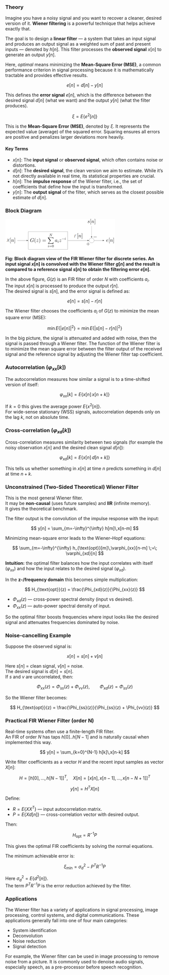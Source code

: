 <script>
  window.MathJax = {
    tex: {
      inlineMath: [['$', '$'], ['\\(', '\\)']],  // Enable $...$ for inline
      displayMath: [['$$','$$'], ['\\[','\\]']]
    },
    options: {
      skipHtmlTags: ['script', 'noscript', 'style', 'textarea', 'pre']
    }
  };
</script>

<script src="https://cdn.jsdelivr.net/npm/mathjax@3/es5/tex-mml-chtml.js"></script>

### Theory

Imagine you have a noisy signal and you want to recover a cleaner, desired version of it. **Wiener filtering** is a powerful technique that helps achieve exactly that.  

The goal is to design a **linear filter** — a system that takes an input signal and produces an output signal as a weighted sum of past and present inputs — denoted by $h[n]$. This filter processes the **observed signal** $x[n]$ to generate an output $y[n]$.  

Here, *optimal* means minimizing the **Mean-Square Error (MSE)**, a common performance criterion in signal processing because it is mathematically tractable and provides effective results.  

$$
e[n] = d[n] - y[n]
$$

This defines the **error signal** $e[n]$, which is the difference between the desired signal $d[n]$ (what we want) and the output $y[n]$ (what the filter produces).  

$$
\xi = E\{e^2[n]\}
$$

This is the **Mean-Square Error (MSE)**, denoted by $\xi$. It represents the expected value (average) of the squared error. Squaring ensures all errors are positive and penalizes larger deviations more heavily.  

#### Key Terms

- $x[n]$: The **input signal** or **observed signal**, which often contains noise or distortions.  
- $d[n]$: The **desired signal**, the clean version we aim to estimate. While it’s not directly available in real time, its statistical properties are crucial.  
- $h[n]$: The **impulse response** of the Wiener filter, i.e., the set of coefficients that define how the input is transformed.  
- $y[n]$: The **output signal** of the filter, which serves as the closest possible estimate of $d[n]$.  

### Block Diagram

![](1736155213_wiener-filter/1736155213_wiener-filter-1.png)

**Fig: Block diagram view of the FIR Wiener filter for discrete series. An input signal $x[n]$ is convolved with the Wiener filter $g[n]$ and the result is compared to a reference signal $s[n]$ to obtain the filtering error $e[n]$.**

In the above figure, $G(z)$ is an FIR filter of order $N$ with coefficients $a_i$.  
The input $x[n]$ is processed to produce the output $r[n]$.  
The desired signal is $s[n]$, and the error signal is defined as:

$$
e[n] = s[n] - r[n]
$$

The Wiener filter chooses the coefficients $a_i$ of $G(z)$ to minimize the mean square error (MSE):

$$
\min E\{|e[n]|^2\} = \min E\{|s[n] - r[n]|^2\}
$$

In the big picture, the signal is attenuated and added with noise, then the signal is passed through a Wiener filter. The function of the Wiener filter is to minimize the mean square error between the filter output of the received signal and the reference signal by adjusting the Wiener filter tap coefficient.

### Autocorrelation ($\varphi_{xx}[k]$)

The autocorrelation measures how similar a signal is to a time-shifted version of itself:

$$
\varphi_{xx}[k] = E\{x[n]\,x[n+k]\}
$$

If $k = 0$ this gives the average power $E\{x^2[n]\}$.  
For wide-sense stationary (WSS) signals, autocorrelation depends only on the lag $k$, not on absolute time.

### Cross-correlation ($\varphi_{xd}[k]$)

Cross-correlation measures similarity between two signals (for example the noisy observation $x[n]$ and the desired clean signal $d[n]$):

$$
\varphi_{xd}[k] = E\{x[n]\,d[n+k]\}
$$

This tells us whether something in $x[n]$ at time $n$ predicts something in $d[n]$ at time $n+k$.

### Unconstrained (Two-Sided Theoretical) Wiener Filter

This is the most general Wiener filter.  
It may be **non-causal** (uses future samples) and **IIR** (infinite memory).  
It gives the theoretical benchmark.

The filter output is the convolution of the impulse response with the input:

$$
y[n] = \sum_{m=-\infty}^{\infty} h[m]\,x[n-m]
$$

Minimizing mean-square error leads to the Wiener–Hopf equations:

$$
\sum_{m=-\infty}^{\infty} h_{\text{opt}}[m]\,\varphi_{xx}[n-m] \;=\; \varphi_{xd}[n]
$$

**Intuition:** the optimal filter balances how the input correlates with itself ($\varphi_{xx}$) and how the input relates to the desired signal ($\varphi_{xd}$).

In the **z-/frequency domain** this becomes simple multiplication:

$$
H_{\text{opt}}(z) = \frac{\Phi_{xd}(z)}{\Phi_{xx}(z)}
$$

- $\Phi_{xd}(z)$ — cross-power spectral density (input vs desired).  
- $\Phi_{xx}(z)$ — auto-power spectral density of input.  

So the optimal filter boosts frequencies where input looks like the desired signal and attenuates frequencies dominated by noise.

### Noise-cancelling Example

Suppose the observed signal is:

$$
x[n] = s[n] + v[n]
$$

Here $s[n]$ = clean signal, $v[n]$ = noise.  
The desired signal is $d[n] = s[n]$.  
If $s$ and $v$ are uncorrelated, then:

$$
\Phi_{xx}(z) = \Phi_{ss}(z) + \Phi_{vv}(z), \qquad \Phi_{xd}(z) = \Phi_{ss}(z)
$$

So the Wiener filter becomes:

$$
H_{\text{opt}}(z) = \frac{\Phi_{ss}(z)}{\Phi_{ss}(z) + \Phi_{vv}(z)}
$$

### Practical FIR Wiener Filter (order N)

Real-time systems often use a finite-length FIR filter.  
An FIR of order $N$ has taps $h[0]..h[N-1]$ and is naturally causal when implemented this way.

$$
y[n] = \sum_{k=0}^{N-1} h[k]\,x[n-k]
$$

Write filter coefficients as a vector $H$ and the recent input samples as vector $X[n]$:

$$
H = [h[0],\dots,h[N-1]]^T,\quad X[n] = [x[n],x[n-1],\dots,x[n-N+1]]^T
$$

$$
y[n] = H^T X[n]
$$

Define:

- $R = E\{X X^T\}$ — input autocorrelation matrix.  
- $P = E\{X d[n]\}$ — cross-correlation vector with desired output.  

Then:

$$
H_{\text{opt}} = R^{-1} P
$$

This gives the optimal FIR coefficients by solving the normal equations.

The minimum achievable error is:

$$
\xi_{\min} = \sigma_d^2 - P^T R^{-1} P
$$

Here $\sigma_d^2 = E\{d^2[n]\}$.  
The term $P^T R^{-1} P$ is the error reduction achieved by the filter.

### Applications

The Wiener filter has a variety of applications in signal processing, image processing, control systems, and digital communications. These applications generally fall into one of four main categories:

* System identification  
* Deconvolution  
* Noise reduction  
* Signal detection  

For example, the Wiener filter can be used in image processing to remove noise from a picture. It is commonly used to denoise audio signals, especially speech, as a pre-processor before speech recognition.


